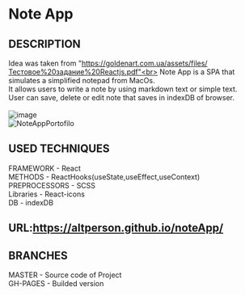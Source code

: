 # Note App<br>

## DESCRIPTION<br>

Idea was taken from "https://goldenart.com.ua/assets/files/Тестовое%20задание%20Reactjs.pdf"<br>
Note App is a SPA that simulates a simplified notepad from MacOs.<br> 
It allows users to write a note by using markdown text or simple text.<br> 
User can save, delete or edit note that saves in indexDB of browser.<br>
<br>
![image](https://github.com/AltPerson/noteApp/assets/39427362/b6a64712-52d9-4cfd-921e-0c42fb42ffd3)
<br>
![NoteAppPortofilo](https://github.com/AltPerson/noteApp/assets/39427362/6250dd2f-ffdc-496a-83a9-4191af5dc069)

## USED TECHNIQUES<br>

FRAMEWORK - React<br>
METHODS - ReactHooks(useState,useEffect,useContext)<br>
PREPROCESSORS - SCSS<br>
Libraries - React-icons<br>
DB - indexDB<br>

## URL:https://altperson.github.io/noteApp/<br>

## BRANCHES<br>

MASTER - Source code of Project<br>
GH-PAGES - Builded version
